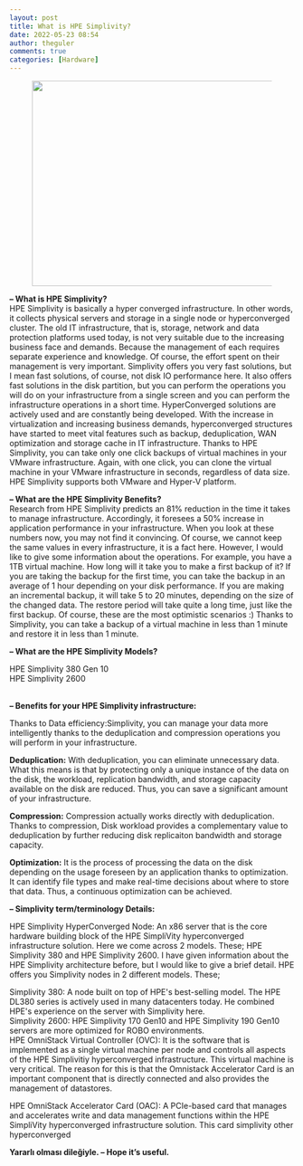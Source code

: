 ```yaml
---
layout: post
title: What is HPE Simplivity?
date: 2022-05-23 08:54
author: theguler
comments: true
categories: [Hardware]
---
```

<!-- wp:image {"id":3211,"width":607,"height":363,"sizeSlug":"large","linkDestination":"none"} -->
<figure class="wp-block-image size-large is-resized"><img src="https://farukguler.com/assets/post_images/simplivity.jpg?w=1024" alt="" class="wp-image-3211" width="607" height="363" /></figure>
<!-- /wp:image -->

<!-- wp:paragraph -->
<p><strong>– What is HPE Simplivity?</strong><br>HPE Simplivity is basically a hyper converged infrastructure. In other words, it collects physical servers and storage in a single node or hyperconverged cluster. The old IT infrastructure, that is, storage, network and data protection platforms used today, is not very suitable due to the increasing business face and demands. Because the management of each requires separate experience and knowledge. Of course, the effort spent on their management is very important. Simplivity offers you very fast solutions, but I mean fast solutions, of course, not disk IO performance here. It also offers fast solutions in the disk partition, but you can perform the operations you will do on your infrastructure from a single screen and you can perform the infrastructure operations in a short time. HyperConverged solutions are actively used and are constantly being developed. With the increase in virtualization and increasing business demands, hyperconverged structures have started to meet vital features such as backup, deduplication, WAN optimization and storage cache in IT infrastructure. Thanks to HPE Simplivity, you can take only one click backups of virtual machines in your VMware infrastructure. Again, with one click, you can clone the virtual machine in your VMware infrastructure in seconds, regardless of data size. HPE Simplivity supports both VMware and Hyper-V platform.</p>
<!-- /wp:paragraph -->

<!-- wp:paragraph -->
<p><strong>– What are the HPE Simplivity Benefits?</strong><br>Research from HPE Simplivity predicts an 81% reduction in the time it takes to manage infrastructure. Accordingly, it foresees a 50% increase in application performance in your infrastructure. When you look at these numbers now, you may not find it convincing. Of course, we cannot keep the same values ​​in every infrastructure, it is a fact here. However, I would like to give some information about the operations. For example, you have a 1TB virtual machine. How long will it take you to make a first backup of it? If you are taking the backup for the first time, you can take the backup in an average of 1 hour depending on your disk performance. If you are making an incremental backup, it will take 5 to 20 minutes, depending on the size of the changed data. The restore period will take quite a long time, just like the first backup. Of course, these are the most optimistic scenarios :) Thanks to Simplivity, you can take a backup of a virtual machine in less than 1 minute and restore it in less than 1 minute.</p>
<!-- /wp:paragraph -->

<!-- wp:paragraph -->
<p><strong>– What are the HPE Simplivity Models?</strong></p>
<!-- /wp:paragraph -->

<!-- wp:paragraph -->
<p>HPE Simplivity 380 Gen 10<br>HPE Simplivity 2600</p>
<!-- /wp:paragraph -->

<!-- wp:paragraph -->
<p><br><strong>– Benefits for your HPE Simplivity infrastructure:</strong></p>
<!-- /wp:paragraph -->

<!-- wp:paragraph -->
<p>Thanks to Data efficiency:Simplivity, you can manage your data more intelligently thanks to the deduplication and compression operations you will perform in your infrastructure.</p>
<!-- /wp:paragraph -->

<!-- wp:paragraph -->
<p><strong>Deduplication:</strong> With deduplication, you can eliminate unnecessary data. What this means is that by protecting only a unique instance of the data on the disk, the workload, replication bandwidth, and storage capacity available on the disk are reduced. Thus, you can save a significant amount of your infrastructure.</p>
<!-- /wp:paragraph -->

<!-- wp:paragraph -->
<p><strong>Compression:</strong> Compression actually works directly with deduplication. Thanks to compression, Disk workload provides a complementary value to deduplication by further reducing disk replicaiton bandwidth and storage capacity.</p>
<!-- /wp:paragraph -->

<!-- wp:paragraph -->
<p><strong>Optimization:</strong> It is the process of processing the data on the disk depending on the usage foreseen by an application thanks to optimization. It can identify file types and make real-time decisions about where to store that data. Thus, a continuous optimization can be achieved.</p>
<!-- /wp:paragraph -->

<!-- wp:paragraph -->
<p><strong>– Simplivity term/terminology Details:</strong></p>
<!-- /wp:paragraph -->

<!-- wp:paragraph -->
<p>HPE Simplivity HyperConverged Node: An x86 server that is the core hardware building block of the HPE SimpliVity hyperconverged infrastructure solution. Here we come across 2 models. These; HPE Simplivity 380 and HPE Simplivity 2600. I have given information about the HPE Simplivity architecture before, but I would like to give a brief detail. HPE offers you Simplivity nodes in 2 different models. These;</p>
<!-- /wp:paragraph -->

<!-- wp:paragraph -->
<p>Simplivity 380: A node built on top of HPE's best-selling model. The HPE DL380 series is actively used in many datacenters today. He combined HPE's experience on the server with Simplivity here.<br>Simplivity 2600: HPE Simplivity 170 Gen10 and HPE Simplivity 190 Gen10 servers are more optimized for ROBO environments.<br>HPE OmniStack Virtual Controller (OVC): It is the software that is implemented as a single virtual machine per node and controls all aspects of the HPE Simplivitiy hyperconverged infrastructure. This virtual machine is very critical. The reason for this is that the Omnistack Accelerator Card is an important component that is directly connected and also provides the management of datastores.</p>
<!-- /wp:paragraph -->

<!-- wp:paragraph -->
<p>HPE OmniStack Accelerator Card (OAC): A PCIe-based card that manages and accelerates write and data management functions within the HPE SimpliVity hyperconverged infrastructure solution. This card simplivity other hyperconverged</p>
<!-- /wp:paragraph -->

<!-- wp:paragraph -->
<p><strong>Yararlı olması dileğiyle. – Hope it’s useful.</strong></p>
<!-- /wp:paragraph -->
